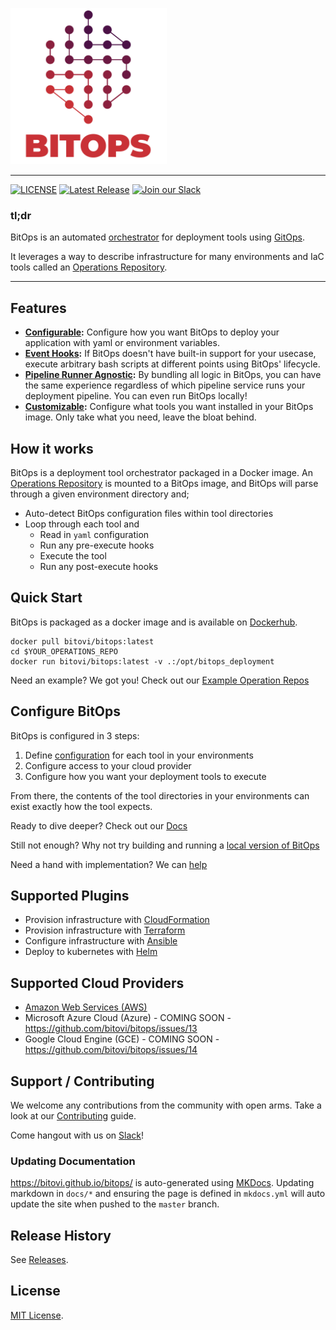 [<img src="docs/assets/images/logo/Bitops(RGB)_L2_Full_4C.png" width="250"/>](docs/assets/images/logo/Bitops(RGB)_L2_Full_4C.png)

---------------------

[![LICENSE](https://img.shields.io/badge/license-MIT-green)](LICENSE.md)
[![Latest Release](https://img.shields.io/github/v/release/bitovi/bitops)](https://github.com/bitovi/bitops/releases)
[![Join our Slack](https://img.shields.io/badge/slack-join%20chat-611f69.svg)](https://www.bitovi.com/community/slack?utm_source=badge&utm_medium=badge&utm_campaign=pr-badge&utm_content=badge)

### tl;dr
BitOps is an automated [orchestrator](docs/about.md) for deployment tools using [GitOps](https://about.gitlab.com/topics/gitops/).

It leverages a way to describe infrastructure for many environments and IaC tools called an [Operations Repository](docs/operations-repo-structure.md).

---------------------

## Features

* **[Configurable](docs/configuration-base.md):** Configure how you want BitOps to deploy your application with yaml or environment variables.
* **[Event Hooks](docs/lifecycle.md):** If BitOps doesn't have built-in support for your usecase, execute arbitrary bash scripts at different points using BitOps' lifecycle.
* **[Pipeline Runner Agnostic](docs/examples.md):** By bundling all logic in BitOps, you can have the same experience regardless of which pipeline service runs your deployment pipeline. You can even run BitOps locally!
* **[Customizable](docs/plugins.md):** Configure what tools you want installed in your BitOps image. Only take what you need, leave the bloat behind. 

## How it works

BitOps is a deployment tool orchestrator packaged in a Docker image. An [Operations Repository](docs/operations-repo-structure.md) is mounted to a BitOps image, and BitOps will parse through a given environment directory and;

* Auto-detect BitOps configuration files within tool directories
* Loop through each tool and
  * Read in `yaml` configuration
  * Run any pre-execute hooks
  * Execute the tool
  * Run any post-execute hooks

## Quick Start
BitOps is packaged as a docker image and is available on [Dockerhub](https://hub.docker.com/r/bitovi/bitops).
```
docker pull bitovi/bitops:latest
cd $YOUR_OPERATIONS_REPO
docker run bitovi/bitops:latest -v .:/opt/bitops_deployment
```

Need an example? We got you! Check out our [Example Operation Repos](https://github.com/bitovi/operations-test)

## Configure BitOps
BitOps is configured in 3 steps:

1. Define [configuration](docs/configuration-base.md) for each tool in your environments
2. Configure access to your cloud provider
3. Configure how you want your deployment tools to execute

From there, the contents of the tool directories in your environments can exist exactly how the tool expects.

Ready to dive deeper? Check out our [Docs](docs/configuration-base.md)

Still not enough? Why not try building and running a [local version of BitOps](docs/development-local.md)

Need a hand with implementation? We can [help](https://www.bitovi.com/devops-consulting)

## Supported Plugins
* Provision infrastructure with [CloudFormation](https://github.com/bitops-plugins/cloudformation/blob/main/README.md)
* Provision infrastructure with [Terraform](https://github.com/bitops-plugins/terraform/blob/main/README.md)
* Configure infrastructure with [Ansible](https://github.com/bitops-plugins/ansible/blob/main/README.md)
* Deploy to kubernetes with [Helm](https://github.com/bitops-plugins/helm/blob/main/README.md)

## Supported Cloud Providers
* [Amazon Web Services (AWS)](https://github.com/bitops-plugins/aws/blob/main/README.md)
* Microsoft Azure Cloud (Azure) - COMING SOON - https://github.com/bitovi/bitops/issues/13
* Google Cloud Engine (GCE) - COMING SOON - https://github.com/bitovi/bitops/issues/14

## Support / Contributing

We welcome any contributions from the community with open arms. Take a look at our [Contributing](docs/contributing/contributing.md) guide.

Come hangout with us on [Slack](https://www.bitovi.com/community/slack)!

### Updating Documentation

https://bitovi.github.io/bitops/ is auto-generated using [MKDocs](https://www.mkdocs.org/). Updating markdown in `docs/*` and ensuring the page is defined in `mkdocs.yml` will auto update the site when pushed to the `master` branch.

## Release History

See [Releases](https://github.com/bitovi/bitops/releases).

## License

[MIT License](/license).
